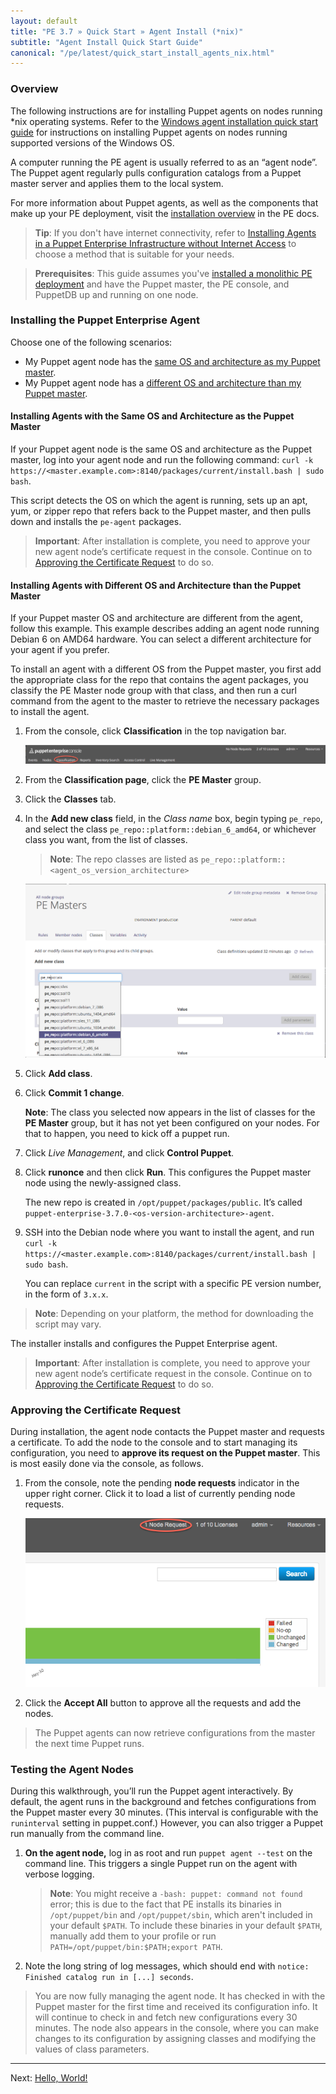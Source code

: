 ```yaml
---
layout: default
title: "PE 3.7 » Quick Start » Agent Install (*nix)"
subtitle: "Agent Install Quick Start Guide"
canonical: "/pe/latest/quick_start_install_agents_nix.html"
---
```



### Overview

The following instructions are for installing Puppet agents on nodes running *nix operating systems. Refer to the [Windows agent installation quick start guide](./quick_start_install_agents_windows.html) for instructions on installing Puppet agents on nodes running supported versions of the Windows OS.

A computer running the PE agent is usually referred to as an “agent node”. The Puppet agent regularly pulls configuration catalogs from a Puppet master server and applies them to the local system.

For more information about Puppet agents, as well as the components that make up your PE deployment, visit the [installation overview](./install_basic.html) in the PE docs.

>**Tip**: If you don't have internet connectivity, refer to [Installing Agents in a Puppet Enterprise Infrastructure without Internet Access](./install_agents.html#installing-agents-in-a-puppet-enterprise-infrastructure-without-internet-access) to choose a method that is suitable for your needs.

>**Prerequisites**: This guide assumes you've [installed a monolithic PE deployment](./quick_start_install_mono.html) and have the Puppet master, the PE console, and PuppetDB up and running on one node.

### Installing the Puppet Enterprise Agent

Choose one of the following scenarios:

- My Puppet agent node has the [same OS and architecture as my Puppet master](#installing-agents-with-the-same-os-and-architecture-as-the-puppet-master).
- My Puppet agent node has a [different OS and architecture than my Puppet master](#installing-agents-with-different-os-and-architecture-than-the-puppet-master).


#### Installing Agents with the Same OS and Architecture as the Puppet Master

If your Puppet agent node is the same OS and architecture as the Puppet master, log into your agent node and run the following command:
 `curl -k https://<master.example.com>:8140/packages/current/install.bash | sudo bash`.

This script detects the OS on which the agent is running, sets up an apt, yum, or zipper repo that refers back to the Puppet master, and then pulls down and installs the `pe-agent` packages.

> **Important**: After installation is complete, you need to approve your new agent node’s certificate request in the console. Continue on to [Approving the Certificate Request](#approving-the-certificate-request) to do so.

#### Installing Agents with Different OS and Architecture than the Puppet Master

[classification_selector]: ./images/quick/classification_selector.png
[add_repo]: ./images/quick/add_repo.png
[node_request]: ./images/console/request_indicator.png

If your Puppet master OS and architecture are different from the agent, follow this example. This example describes adding an agent node running Debian 6 on AMD64 hardware. You can select a different architecture for your agent if you prefer.

To install an agent with a different OS from the Puppet master, you first add the appropriate class for the repo that contains the agent packages, you classify the PE Master node group with that class, and then run a curl command from the agent to the master to retrieve the necessary packages to install the agent.

1. From the console, click __Classification__ in the top navigation bar.

   ![classification selection][classification_selector]

2. From the __Classification page__, click the __PE Master__ group.

3. Click the __Classes__ tab.

4. In the __Add new class__ field, in the _Class name_ box, begin typing `pe_repo`, and select the class `pe_repo::platform::debian_6_amd64`, or whichever class you want, from the list of classes.

   > **Note**: The repo classes are listed as `pe_repo::platform::<agent_os_version_architecture>`

   ![adding the repo class][add_repo]

5. Click __Add class__.

6. Click __Commit 1 change__.

   **Note**: The class you selected now appears in the list of classes for the __PE Master__ group, but it has not yet been configured on your nodes. For that to happen, you need to kick off a puppet run.

7. Click _Live Management_, and click __Control Puppet__.

8. Click __runonce__  and then click __Run__. This configures the Puppet master node using the newly-assigned class.

   The new repo is created in `/opt/puppet/packages/public`. It’s called `puppet-enterprise-3.7.0-<os-version-architecture>-agent`.

9. SSH into the Debian node where you want to install the agent, and run `curl -k https://<master.example.com>:8140/packages/current/install.bash | sudo bash`.

   You can replace `current` in the script with a specific PE version number, in the form of `3.x.x`.

>**Note**: Depending on your platform, the method for downloading the script may vary.

The installer installs and configures the Puppet Enterprise agent.

> **Important**: After installation is complete, you need to approve your new agent node’s certificate request in the console. Continue on to [Approving the Certificate Request](#approving-the-certificate-request) to do so.

### Approving the Certificate Request

During installation, the agent node contacts the Puppet master and requests a certificate. To add the node to the console and to start managing its configuration, you need to **approve its request on the Puppet master**. This is most easily done via the console, as follows.

1. From the console, note the pending __node requests__ indicator in the upper right corner. Click it to load a list of currently pending node requests.

   ![Node Request Indicator][node_request]

2. Click the __Accept All__ button to approve all the requests and add the nodes.

> The Puppet agents can now retrieve configurations from the master the next time Puppet runs.

### Testing the Agent Nodes

During this walkthrough, you’ll run the Puppet agent interactively. By default, the agent runs in the background and fetches configurations from the Puppet master every 30 minutes. (This interval is configurable with the `runinterval` setting in puppet.conf.) However, you can also trigger a Puppet run manually from the command line.

1. **On the agent node,** log in as root and run `puppet agent --test` on the command line. This triggers a single Puppet run on the agent with verbose logging.

   > **Note**: You might receive a `-bash: puppet: command not found` error; this is due to the fact that PE installs its binaries in `/opt/puppet/bin` and `/opt/puppet/sbin`, which aren't included in your default `$PATH`. To include these binaries in your default `$PATH`, manually add them to your profile or run `PATH=/opt/puppet/bin:$PATH;export PATH`.

2. Note the long string of log messages, which should end with `notice: Finished catalog run in [...] seconds`.

> You are now fully managing the agent node. It has checked in with the Puppet master for the first time and received its configuration info. It will continue to check in and fetch new configurations every 30 minutes. The node also appears in the console, where you can make changes to its configuration by assigning classes and modifying the values of class parameters.


---------------
Next: [Hello, World!](./quick_start_helloworld.html)


